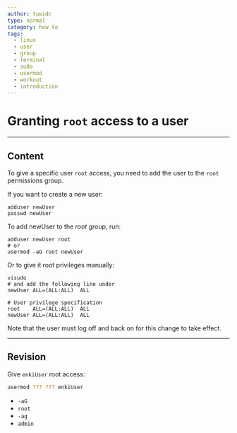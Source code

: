```yaml
---
author: tuwidc
type: normal
category: how to
tags:
  - linux
  - user
  - group
  - terminal
  - sudo
  - usermod
  - workout
  - introduction
---
```


# Granting `root` access to a user


---

## Content

To give a specific user `root` access, you need to add the user to the `root` permissions group.

If you want to create a new user:

```plain-text
adduser newUser
passwd newUser
```

To add newUser to the *root* group, run:

```plain-text
adduser newUser root
# or
usermod -aG root newUser
```

Or to give it root privileges manually:

```plain-text
visudo
# and add the following line under
newUser ALL=(ALL:ALL)  ALL

# User privilege specification
root    ALL=(ALL:ALL)  ALL
newUser ALL=(ALL:ALL)  ALL
```

Note that the user must log off and back on for this change to take effect.


---

## Revision

Give `enkiUser` root access:

```bash
usermod ??? ??? enkiUser
```

- `-aG`
- `root`
- `-ag`
- `admin`
